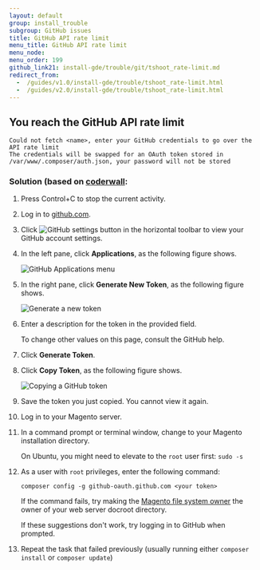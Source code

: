 ```yaml
---
layout: default
group: install_trouble
subgroup: GitHub issues
title: GitHub API rate limit
menu_title: GitHub API rate limit
menu_node: 
menu_order: 199
github_link21: install-gde/trouble/git/tshoot_rate-limit.md
redirect_from:
  -  /guides/v1.0/install-gde/trouble/tshoot_rate-limit.html
  -  /guides/v2.0/install-gde/trouble/tshoot_rate-limit.html
---
```


<h2 id="install-trouble-pdo">You reach the GitHub API rate limit</h2>

	Could not fetch <name>, enter your GitHub credentials to go over the API rate limit
	The credentials will be swapped for an OAuth token stored in /var/www/.composer/auth.json, your password will not be stored

### Solution (based on <a href="https://coderwall.com/p/kz4egw/composer-install-github-rate-limiting-work-around" target="_blank">coderwall</a>:

1.	Press Control+C to stop the current activity.
2.	Log in to <a href="http://github.com" target="_blank">github.com</a>.
3.	Click <img src="{{ site.baseurl }}common/images/icon_github-account.png" alt="GitHub settings button"> in the horizontal toolbar to view your GitHub account settings.
4.	In the left pane, click **Applications**, as the following figure shows.

	<img src="{{ site.baseurl }}common/images/github_applications.png" alt="GitHub Applications menu">

5.	In the right pane, click **Generate New Token**, as the following figure shows.

	<img src="{{ site.baseurl }}common/images/github_generate-new-token.png" alt="Generate a new token">

6.	Enter a description for the token in the provided field. 

	To change other values on this page, consult the GitHub help.

7.	Click **Generate Token**.
8.	Click **Copy Token**, as the following figure shows.

	<img src="{{ site.baseurl }}common/images/github_copy-token.png" alt="Copying a GitHub token">

9.	Save the token you just copied. You cannot view it again.

9.	Log in to your Magento server.

10.	In a command prompt or terminal window, change to your Magento installation directory.

	On Ubuntu, you might need to elevate to the `root` user first: `sudo -s`

12.	As a user with `root` privileges, enter the following command:

		composer config -g github-oauth.github.com <your token>

	<div class="bs-callout bs-callout-info" id="info">
		<span class="glyphicon-class">
  		<p>If the command fails, try making the <a href="{{ site.gdeurl21 }}install-gde/prereq/apache-user.html">Magento file system owner</a> the owner of your web server docroot directory.</p>
  		</span>
	</div>

	If these suggestions don't work, try logging in to GitHub when prompted.

13.	Repeat the task that failed previously (usually running either `composer install` or `composer update`)